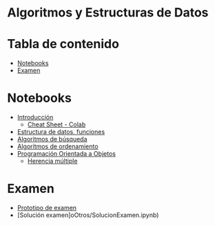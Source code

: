 # Algoritmos y Estructuras de Datos <!-- omit in toc -->
# Tabla de contenido <!-- omit in toc -->
- [Notebooks](#notebooks)
- [Examen](#examen)
# Notebooks
- [Introducción](notebooks/P1_Nivelación_algoritmos_(UBA_2022).ipynb)
  - [Cheat Sheet - Colab](otros/Cheat_sheet_for_Google_Colab.ipynb)
- [Estructura de datos, funciones](notebooks/P2_Nivelación_algoritmos_(UBA_2021).ipynb)
- [Algoritmos de búsqueda](notebooks/P3_Nivelación_algoritmos_(UBA_2022).ipynb)
- [Algoritmos de ordenamiento](notebooks/P4_Nivelación_Algoritmos_(UBA_2022).ipynb)
- [Programación Orientada a Objetos](notebooks/P5_Nivelación_Algoritmos_(UBA_2022).ipynb)
  - [Herencia múltiple](otros/Ejemplo_herencia_y_herencia_multiple.ipynb)
# Examen
- [Prototipo de examen](otros/Algoritmos_Examen_2020.pdf)
- [Solución examen]oOtros/SolucionExamen.ipynb)